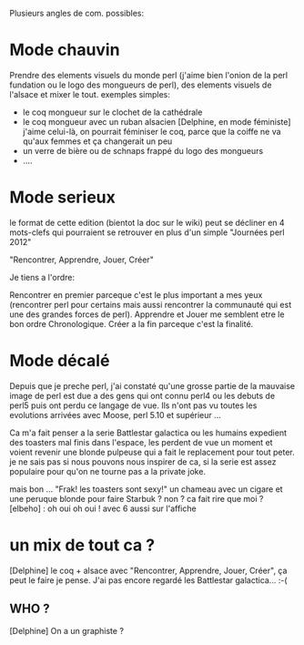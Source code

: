 Plusieurs angles de com. possibles: 

# Mode chauvin

Prendre des elements visuels du monde perl (j'aime bien l'onion de la perl fundation ou le logo des mongueurs de perl), des elements visuels de l'alsace et mixer le tout. exemples simples:

- le coq mongueur sur le clochet de la cathédrale 
- le coq mongueur avec un ruban alsacien [Delphine, en mode féministe] j'aime celui-là, on pourrait féminiser le coq, parce que la coiffe ne va qu'aux femmes et ça changerait un peu
- un verre de bière ou de schnaps frappé du logo des mongueurs
- ....

# Mode serieux

le format de cette edition (bientot la doc sur le wiki) peut se décliner en 4 mots-clefs qui pourraient se retrouver en plus d'un simple "Journées perl 2012"

"Rencontrer, Apprendre, Jouer, Créer" 

Je tiens a l'ordre:

Rencontrer en premier parceque c'est le plus important a mes yeux (rencontrer perl pour certains mais aussi rencontrer la communauté qui est une des grandes forces de perl).
Apprendre et Jouer me semblent etre le bon ordre Chronologique. 
Créer a la fin parceque c'est la finalité.

# Mode décalé

Depuis que je preche perl, j'ai constaté qu'une grosse partie de la mauvaise image de perl est due a des gens qui ont connu perl4 ou les debuts de perl5 puis ont perdu ce langage de vue. Ils n'ont pas vu toutes les evolutions arrivées avec Moose, perl 5.10 et supérieur ... 

Ca m'a fait penser a la serie Battlestar galactica ou les humains expedient des toasters mal finis dans l'espace, les perdent de vue un moment et voient revenir une blonde pulpeuse qui a fait le replacement pour tout peter. je ne sais pas si nous pouvons nous inspirer de ca, si la serie est assez populaire pour qu'on ne tourne pas a la private joke.

mais bon ...  "Frak! les toasters sont sexy!" un chameau avec un cigare et une peruque blonde pour faire Starbuk ? non ? ca fait rire que moi ?  [elbeho] : oh oui oh oui ! avec 6 aussi sur l'affiche

# un mix de tout ca ? 

[Delphine] le coq + alsace avec "Rencontrer, Apprendre, Jouer, Créer", ça peut le faire je pense. J'ai pas encore regardé les Battlestar galactica... :-(

## WHO ?

[Delphine] On a un graphiste ?



